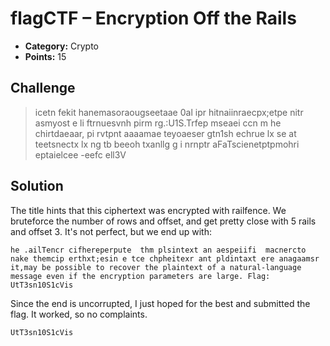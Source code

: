 # flagCTF – Encryption Off the Rails

* **Category:** Crypto
* **Points:** 15

## Challenge

> icetn fekit hanemasoraougseetaae 0al ipr hitnaiinraecpx;etpe nitr asmyost e li ftrnuesvnh pirm rg.:U1S.Trfep mseaei ccn m he chirtdaeaar, pi rvtpnt aaaamae teyoaeser gtn1sh echrue lx se at teetsnectx lx ng tb beeoh txanllg g i nrnptr aFaTscienetptpmohri eptaielcee -eefc ell3V

## Solution

The title hints that this ciphertext was encrypted with railfence. We bruteforce the number of rows and offset, and get pretty close with 5 rails and offset 3. It's not perfect, but we end up with:

```
he .ailTencr cifhereperpute  thm plsintext an aespeiifi  macnercto nake themcip erthxt;esin e tce chpheitexr ant pldintaxt ere anagaamsr it,may be possible to recover the plaintext of a natural-language message even if the encryption parameters are large. Flag: UtT3sn10S1cVis
```

Since the end is uncorrupted, I just hoped for the best and submitted the flag. It worked, so no complaints.

```
UtT3sn10S1cVis
```
